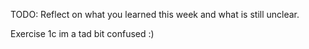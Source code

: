 TODO: Reflect on what you learned this week and what is still unclear.

Exercise 1c im a tad bit confused :)